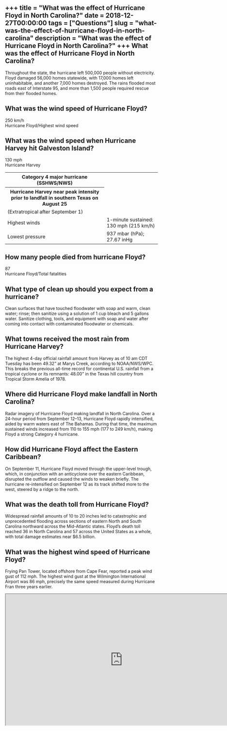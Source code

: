 +++
title = "What was the effect of Hurricane Floyd in North Carolina?"
date = 2018-12-27T00:00:00
tags = ["Questions"]
slug = "what-was-the-effect-of-hurricane-floyd-in-north-carolina"
description = "What was the effect of Hurricane Floyd in North Carolina?"
+++
What was the effect of Hurricane Floyd in North Carolina?
---------------------------------------------------------

Throughout the state, the hurricane left 500,000 people without electricity. Floyd damaged 56,000 homes statewide, with 17,000 homes left uninhabitable, and another 7,000 homes destroyed. The rains flooded most roads east of Interstate 95, and more than 1,500 people required rescue from their flooded homes.

What was the wind speed of Hurricane Floyd?
-------------------------------------------

250 km/h  
Hurricane Floyd/Highest wind speed

What was the wind speed when Hurricane Harvey hit Galveston Island?
-------------------------------------------------------------------

130 mph  
Hurricane Harvey

<table><tr><th>Category 4 major hurricane (SSHWS/NWS)</th></tr><tr><th>Hurricane Harvey near peak intensity prior to landfall in southern Texas on August 25</th></tr><tr><td>(Extratropical after September 1)</td></tr><tr><td>Highest winds</td><td>1-minute sustained: 130 mph (215 km/h)</td></tr><tr><td>Lowest pressure</td><td>937 mbar (hPa); 27.67 inHg</td></tr></table>

How many people died from hurricane Floyd?
------------------------------------------

87  
Hurricane Floyd/Total fatalities

What type of clean up should you expect from a hurricane?
---------------------------------------------------------

Clean surfaces that have touched floodwater with soap and warm, clean water; rinse; then sanitize using a solution of 1 cup bleach and 5 gallons water. Sanitize clothing, tools, and equipment with soap and water after coming into contact with contaminated floodwater or chemicals.

What towns received the most rain from Hurricane Harvey?
--------------------------------------------------------

The highest 4-day official rainfall amount from Harvey as of 10 am CDT Tuesday has been 49.32” at Marys Creek, according to NOAA/NWS/WPC. This breaks the previous all-time record for continental U.S. rainfall from a tropical cyclone or its remnants: 48.00” in the Texas hill country from Tropical Storm Amelia of 1978.

Where did Hurricane Floyd make landfall in North Carolina?
----------------------------------------------------------

Radar imagery of Hurricane Floyd making landfall in North Carolina. Over a 24-hour period from September 12–13, Hurricane Floyd rapidly intensified, aided by warm waters east of The Bahamas. During that time, the maximum sustained winds increased from 110 to 155 mph (177 to 249 km/h), making Floyd a strong Category 4 hurricane.

How did Hurricane Floyd affect the Eastern Caribbean?
-----------------------------------------------------

On September 11, Hurricane Floyd moved through the upper-level trough, which, in conjunction with an anticyclone over the eastern Caribbean, disrupted the outflow and caused the winds to weaken briefly. The hurricane re-intensified on September 12 as its track shifted more to the west, steered by a ridge to the north.

What was the death toll from Hurricane Floyd?
---------------------------------------------

Widespread rainfall amounts of 10 to 20 inches led to catastrophic and unprecedented flooding across sections of eastern North and South Carolina northward across the Mid-Atlantic states. Floyd’s death toll reached 36 in North Carolina and 57 across the United States as a whole, with total damage estimates near $6.5 billion.

What was the highest wind speed of Hurricane Floyd?
---------------------------------------------------

Frying Pan Tower, located offshore from Cape Fear, reported a peak wind gust of 112 mph. The highest wind gust at the Wilmington International Airport was 86 mph, precisely the same speed measured during Hurricane Fran three years earlier.

<iframe allow="accelerometer; autoplay; clipboard-write; encrypted-media; gyroscope; picture-in-picture" allowfullscreen="" class="__youtube_prefs__  epyt-is-override  no-lazyload" data-no-lazy="1" data-origheight="433" data-origwidth="770" data-skipgform_ajax_framebjll="" height="433" id="_ytid_76765" loading="lazy" src="https://www.youtube.com/embed/r-9uvmSNGGk?enablejsapi=1&autoplay=0&cc_load_policy=0&cc_lang_pref=&iv_load_policy=1&loop=0&modestbranding=0&rel=1&fs=1&playsinline=0&autohide=2&theme=dark&color=red&controls=1&" title="YouTube player" width="770"></iframe>